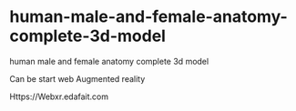 # human-male-and-female-anatomy-complete-3d-model
human male and female anatomy complete 3d model

Can be start web Augmented reality

Https://Webxr.edafait.com

